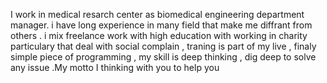 I work in medical resarch center as biomedical engineering  department   manager. i have long experience in many field that make me diffrant from others . i mix freelance work  with high education with working in charity  particulary that deal with social complain ,  traning is part of my live  , finaly  simple piece of programming , my skill is deep thinking , dig deep to solve any issue .My motto I thinking with you to help you
